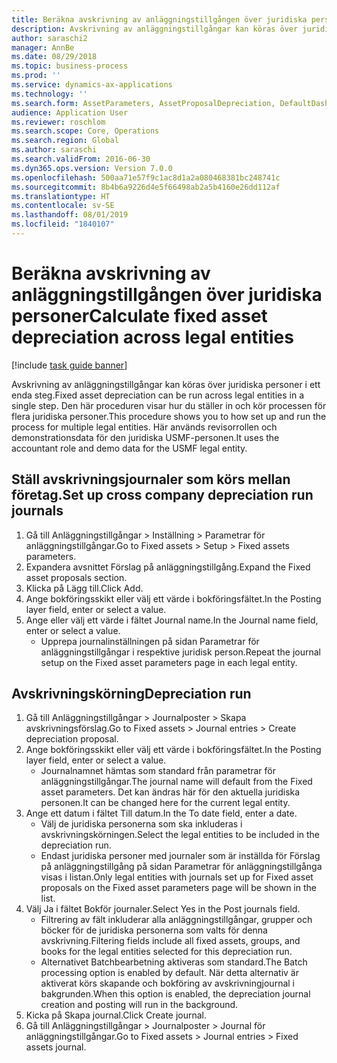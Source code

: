```yaml
---
title: Beräkna avskrivning av anläggningstillgången över juridiska personer
description: Avskrivning av anläggningstillgångar kan köras över juridiska personer i ett enda steg.
author: saraschi2
manager: AnnBe
ms.date: 08/29/2018
ms.topic: business-process
ms.prod: ''
ms.service: dynamics-ax-applications
ms.technology: ''
ms.search.form: AssetParameters, AssetProposalDepreciation, DefaultDashboard, LedgerJournalTable
audience: Application User
ms.reviewer: roschlom
ms.search.scope: Core, Operations
ms.search.region: Global
ms.author: saraschi
ms.search.validFrom: 2016-06-30
ms.dyn365.ops.version: Version 7.0.0
ms.openlocfilehash: 500aa71e57f9c1ac8d1a2a080468381bc248741c
ms.sourcegitcommit: 8b4b6a9226d4e5f66498ab2a5b4160e26dd112af
ms.translationtype: HT
ms.contentlocale: sv-SE
ms.lasthandoff: 08/01/2019
ms.locfileid: "1840107"
---
```

# <a name="calculate-fixed-asset-depreciation-across-legal-entities"></a><span data-ttu-id="53b9b-103">Beräkna avskrivning av anläggningstillgången över juridiska personer</span><span class="sxs-lookup"><span data-stu-id="53b9b-103">Calculate fixed asset depreciation across legal entities</span></span>

[!include [task guide banner](../../includes/task-guide-banner.md)]

<span data-ttu-id="53b9b-104">Avskrivning av anläggningstillgångar kan köras över juridiska personer i ett enda steg.</span><span class="sxs-lookup"><span data-stu-id="53b9b-104">Fixed asset depreciation can be run across legal entities in a single step.</span></span> <span data-ttu-id="53b9b-105">Den här proceduren visar hur du ställer in och kör processen för flera juridiska personer.</span><span class="sxs-lookup"><span data-stu-id="53b9b-105">This procedure shows you to how set up and run the process for multiple legal entities.</span></span> <span data-ttu-id="53b9b-106">Här används revisorrollen och demonstrationsdata för den juridiska USMF-personen.</span><span class="sxs-lookup"><span data-stu-id="53b9b-106">It uses the accountant role and demo data for the USMF legal entity.</span></span>


## <a name="set-up-cross-company-depreciation-run-journals"></a><span data-ttu-id="53b9b-107">Ställ avskrivningsjournaler som körs mellan företag.</span><span class="sxs-lookup"><span data-stu-id="53b9b-107">Set up cross company depreciation run journals</span></span>
1. <span data-ttu-id="53b9b-108">Gå till Anläggningstillgångar > Inställning > Parametrar för anläggningstillgångar.</span><span class="sxs-lookup"><span data-stu-id="53b9b-108">Go to Fixed assets > Setup > Fixed assets parameters.</span></span>
2. <span data-ttu-id="53b9b-109">Expandera avsnittet Förslag på anläggningstillgång.</span><span class="sxs-lookup"><span data-stu-id="53b9b-109">Expand the Fixed asset proposals section.</span></span>
3. <span data-ttu-id="53b9b-110">Klicka på Lägg till.</span><span class="sxs-lookup"><span data-stu-id="53b9b-110">Click Add.</span></span>
4. <span data-ttu-id="53b9b-111">Ange bokföringsskikt eller välj ett värde i bokföringsfältet.</span><span class="sxs-lookup"><span data-stu-id="53b9b-111">In the Posting layer field, enter or select a value.</span></span>
5. <span data-ttu-id="53b9b-112">Ange eller välj ett värde i fältet Journal name.</span><span class="sxs-lookup"><span data-stu-id="53b9b-112">In the Journal name field, enter or select a value.</span></span>
    * <span data-ttu-id="53b9b-113">Upprepa journalinställningen på sidan Parametrar för anläggningstillgångar i respektive juridisk person.</span><span class="sxs-lookup"><span data-stu-id="53b9b-113">Repeat the journal setup on the Fixed asset parameters page in each legal entity.</span></span>  

## <a name="depreciation-run"></a><span data-ttu-id="53b9b-114">Avskrivningskörning</span><span class="sxs-lookup"><span data-stu-id="53b9b-114">Depreciation run</span></span>
1. <span data-ttu-id="53b9b-115">Gå till Anläggningstillgångar > Journalposter > Skapa avskrivningsförslag.</span><span class="sxs-lookup"><span data-stu-id="53b9b-115">Go to Fixed assets > Journal entries > Create depreciation proposal.</span></span>
2. <span data-ttu-id="53b9b-116">Ange bokföringsskikt eller välj ett värde i bokföringsfältet.</span><span class="sxs-lookup"><span data-stu-id="53b9b-116">In the Posting layer field, enter or select a value.</span></span>
    * <span data-ttu-id="53b9b-117">Journalnamnet hämtas som standard från parametrar för anläggningstillgångar.</span><span class="sxs-lookup"><span data-stu-id="53b9b-117">The journal name will default from the Fixed asset parameters.</span></span> <span data-ttu-id="53b9b-118">Det kan ändras här för den aktuella juridiska personen.</span><span class="sxs-lookup"><span data-stu-id="53b9b-118">It can be changed here for the current legal entity.</span></span>  
3. <span data-ttu-id="53b9b-119">Ange ett datum i fältet Till datum.</span><span class="sxs-lookup"><span data-stu-id="53b9b-119">In the To date field, enter a date.</span></span>
    * <span data-ttu-id="53b9b-120">Välj de juridiska personerna som ska inkluderas i avskrivningskörningen.</span><span class="sxs-lookup"><span data-stu-id="53b9b-120">Select the legal entities to be included in the depreciation run.</span></span>  
    * <span data-ttu-id="53b9b-121">Endast juridiska personer med journaler som är inställda för Förslag på anläggningstillgång på sidan Parametrar för anläggningstillgånga visas i listan.</span><span class="sxs-lookup"><span data-stu-id="53b9b-121">Only legal entities with journals set up for Fixed asset proposals on the Fixed asset parameters page will be shown in the list.</span></span>  
4. <span data-ttu-id="53b9b-122">Välj Ja i fältet Bokför journaler.</span><span class="sxs-lookup"><span data-stu-id="53b9b-122">Select Yes in the Post journals field.</span></span>
    * <span data-ttu-id="53b9b-123">Filtrering av fält inkluderar alla anläggningstillgångar, grupper och böcker för de juridiska personerna som valts för denna avskrivning.</span><span class="sxs-lookup"><span data-stu-id="53b9b-123">Filtering fields include all fixed assets, groups, and books for the legal entities selected for this depreciation run.</span></span>  
    * <span data-ttu-id="53b9b-124">Alternativet Batchbearbetning aktiveras som standard.</span><span class="sxs-lookup"><span data-stu-id="53b9b-124">The Batch processing option is enabled by default.</span></span> <span data-ttu-id="53b9b-125">När detta alternativ är aktiverat körs skapande och bokföring av avskrivningjournal i bakgrunden.</span><span class="sxs-lookup"><span data-stu-id="53b9b-125">When this option is enabled, the depreciation journal creation and posting will run in the background.</span></span>  
5. <span data-ttu-id="53b9b-126">Kicka på Skapa journal.</span><span class="sxs-lookup"><span data-stu-id="53b9b-126">Click Create journal.</span></span>
6. <span data-ttu-id="53b9b-127">Gå till Anläggningstillgångar > Journalposter > Journal för anläggningstillgångar.</span><span class="sxs-lookup"><span data-stu-id="53b9b-127">Go to Fixed assets > Journal entries > Fixed assets journal.</span></span>

